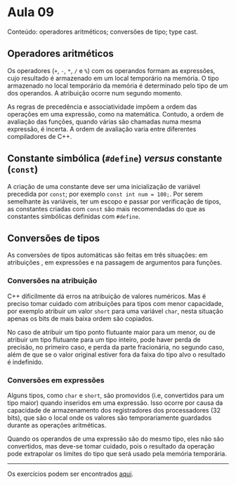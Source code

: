 # Aula 09

Conteúdo: operadores aritméticos; conversões de tipo; type cast.

## Operadores aritméticos

Os operadores (`+`, `-`, `*`, `/` e `%`) com os operandos formam as expressões, cujo resultado é armazenado em um local temporário na memória. O tipo armazenado no local temporário da memória é determinado pelo tipo de um dos operandos. A atribuição ocorre num segundo momento.

As regras de precedência e associatividade impõem a ordem das operações em uma expressão, como na matemática. Contudo, a ordem de avaliação das funções, quando várias são chamadas numa mesma expressão, é incerta. A ordem de avaliação varia entre diferentes compiladores de C++.

## Constante simbólica (`#define`) *versus* constante (`const`)

A criação de uma constante deve ser uma inicialização de variável precedida por `const`; por exemplo `const int num = 100;`. Por serem semelhante às variáveis, ter um escopo e passar por verificação de tipos, as constantes criadas com `const` são mais recomendadas do que as constantes simbólicas definidas com `#define`.

## Conversões de tipos

As conversões de tipos automáticas são feitas em três situações: em atribuições , em expressões e na passagem de argumentos para funções.

### Conversões na atribuição

C++ dificilmente dá erros na atribuição de valores numéricos. Mas é preciso tomar cuidado com atribuições para tipos com menor capacidade, por exemplo atribuir um valor `short` para uma variável `char`, nesta situação apenas os bits de mais baixa ordem são copiados. 

No caso de atribuir um tipo ponto flutuante maior para um menor, ou de atribuir um tipo flutuante para um tipo inteiro, pode haver perda de precisão, no primeiro caso, e perda da parte fracionária, no segundo caso, além de que se o valor original estiver fora da faixa do tipo alvo o resultado é indefinido.

### Conversões em expressões

Alguns tipos, como `char` e `short`, são promovidos (i.e, convertidos para um tipo maior) quando inseridos em uma expressão. Isso ocorre por causa da capacidade de armazenamento dos registradores dos processadores (32 bits), que são o local onde os valores são temporariamente guardados durante as operações aritméticas.

Quando os operandos de uma expressão são do mesmo tipo, eles não são convertidos, mas deve-se tomar cuidado, pois o resultado da operação pode extrapolar os limites do tipo que será usado pela memória temporária.

---

Os exercícios podem ser encontrados [aqui](https://github.com/JudsonSS/ProgComp/blob/master/Labs/Lab09/Lab09.pdf).

